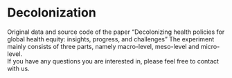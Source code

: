 # Decolonization
Original data and source code of the paper “Decolonizing health policies for global health equity: insights, progress, and challenges”  The experiment mainly consists of three parts, namely macro-level, meso-level and micro-level.  
If you have any questions you are interested in, please feel free to contact with us.
